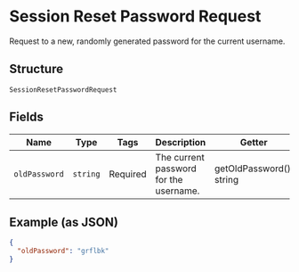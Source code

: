 
# Session Reset Password Request

Request to a new, randomly generated password for the current username.

## Structure

`SessionResetPasswordRequest`

## Fields

| Name | Type | Tags | Description | Getter | Setter |
|  --- | --- | --- | --- | --- | --- |
| `oldPassword` | `string` | Required | The current password for the username. | getOldPassword(): string | setOldPassword(string oldPassword): void |

## Example (as JSON)

```json
{
  "oldPassword": "grflbk"
}
```


